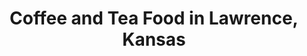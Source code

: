 ---
active: true
aliases:
- coffee
- tea
- teas
description: Coffee and Tea restaurants offering curbside, takeout, and delivery food
  in Lawrence, Kansas
name: Coffee and Tea
redirect_from:
- /cuisines/coffee/
- /cuisines/tea/
- /cuisines/teas/
sitemap: true
slug: coffee-and-tea
title: Coffee and Tea Food in Lawrence, Kansas
---